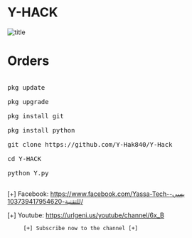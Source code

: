 # Y-HACK

![title](https://j.top4top.io/p_1704aqrjd0.png)

# Orders

<pre>

pkg update

pkg upgrade

pkg install git

pkg install python 

git clone https://github.com/Y-Hak840/Y-Hack

cd Y-HACK

python Y.py 

</pre>


[+] Facebook: https://www.facebook.com/Yassa-Tech-يسي-للتقنية-103739417954620/

[+] Youtube:  https://urlgeni.us/youtube/channel/6x_B

         [+] Subscribe now to the channel [+]
